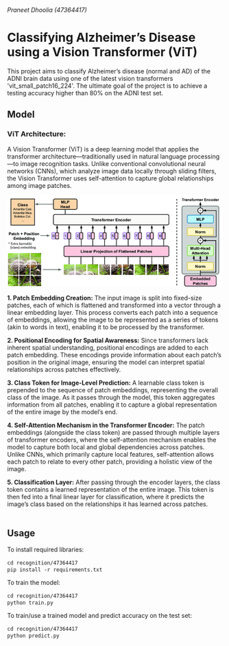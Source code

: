 *Praneet Dhoolia (47364417)*
# Classifying Alzheimer’s Disease using a Vision Transformer (ViT)
This project aims to classify Alzheimer’s disease (normal and AD) of the ADNI brain data using one of the latest vision transformers 'vit_small_patch16_224'. The ultimate goal of the project is to achieve a testing accuracy higher than 80% on the ADNI test set.

## Model
### ViT Architecture:
A Vision Transformer (ViT) is a deep learning model that applies the transformer architecture—traditionally used in natural language processing—to image recognition tasks. Unlike conventional convolutional neural networks (CNNs), which analyze image data locally through sliding filters, the Vision Transformer uses self-attention to capture global relationships among image patches.

<p align="center">
    <img width="700" src="assets/transformer.png">
</p>

**1. Patch Embedding Creation:** The input image is split into fixed-size patches, each of which is flattened and transformed into a vector through a linear embedding layer. This process converts each patch into a sequence of embeddings, allowing the image to be represented as a series of tokens (akin to words in text), enabling it to be processed by the transformer.

**2. Positional Encoding for Spatial Awareness:** Since transformers lack inherent spatial understanding, positional encodings are added to each patch embedding. These encodings provide information about each patch’s position in the original image, ensuring the model can interpret spatial relationships across patches effectively.

**3. Class Token for Image-Level Prediction:** A learnable class token is prepended to the sequence of patch embeddings, representing the overall class of the image. As it passes through the model, this token aggregates information from all patches, enabling it to capture a global representation of the entire image by the model’s end.

**4. Self-Attention Mechanism in the Transformer Encoder:** The patch embeddings (alongside the class token) are passed through multiple layers of transformer encoders, where the self-attention mechanism enables the model to capture both local and global dependencies across patches. Unlike CNNs, which primarily capture local features, self-attention allows each patch to relate to every other patch, providing a holistic view of the image.

**5. Classification Layer:** After passing through the encoder layers, the class token contains a learned representation of the entire image. This token is then fed into a final linear layer for classification, where it predicts the image’s class based on the relationships it has learned across patches.
<br><br>
## Usage
To install required libraries:
```
cd recognition/47364417
pip install -r requirements.txt
```

To train the model:
```
cd recognition/47364417
python train.py
```

To train/use a trained model and predict accuracy on the test set:
```
cd recognition/47364417
python predict.py
```